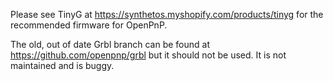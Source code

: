 Please see TinyG at https://synthetos.myshopify.com/products/tinyg for the recommended firmware for OpenPnP.

The old, out of date Grbl branch can be found at https://github.com/openpnp/grbl but it should not be used. It is not maintained and is buggy.

